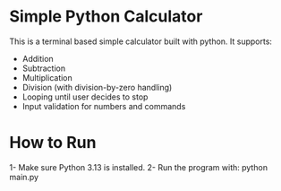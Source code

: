 # Simple Python Calculator

This is a terminal based simple calculator built with python.
It supports:
- Addition
- Subtraction
- Multiplication
- Division (with division-by-zero handling)
- Looping until user decides to stop
- Input validation for numbers and commands

# How to Run

1- Make sure Python 3.13 is installed.
2- Run the program with:
python main.py
